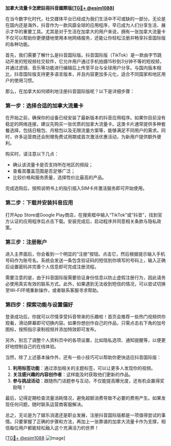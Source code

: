 **加拿大流量卡怎麽註冊抖音國際版[[TG💪+ @esim1088](https://t.me/s/esim1088)]**

在当今数字化时代，社交媒体平台已经成为我们生活中不可或缺的一部分。无论是在国内还是海外，抖音作为一款风靡全球的应用程序，早已成为人们分享生活、展示才华的重要工具。尤其是对于生活在加拿大的用户来说，拥有一张加拿大流量卡不仅可以帮助你更便捷地使用本地网络服务，还能让你轻松注册并畅享抖音国际版的各种功能。

首先，我们需要了解什么是抖音国际版。抖音国际版（TikTok）是一款由字节跳动开发的短视频社交软件，它允许用户通过手机拍摄15秒到3分钟不等的短视频，并通过滤镜、音乐等功能进行编辑后上传至平台与全球用户分享。与国内版本相比，抖音国际版支持更多语言版本，并且内容更加多元化，适合不同国家和地区用户的使用习惯。

那么，在加拿大如何顺利地注册抖音国际版呢？以下是详细步骤：

### 第一步：选择合适的加拿大流量卡

在开始之前，确保你的设备已经安装了最新版本的抖音应用程序。如果你目前没有稳定的网络连接，建议先购买一张优质的加拿大流量卡。这类卡片通常提供多种套餐选择，包括日租包、月租包以及无限流量方案等，能够满足不同用户的需求。同时，许多运营商还会附赠免费试用期或首次激活优惠活动，为新用户提供额外便利。

购买时，请注意以下几点：
- 确认该流量卡是否支持所在地区的频段；
- 查看其覆盖范围是否足够广泛；
- 比较价格和服务质量，选择性价比最高的产品。

完成选购后，按照说明书上的指引插入SIM卡并激活服务即可开始使用。

### 第二步：下载并安装抖音应用

打开App Store或Google Play商店，在搜索框中输入“TikTok”或“抖音”，找到官方认证的应用程序后点击下载。安装完成后，启动程序并同意相关条款与隐私政策。

### 第三步：注册账户

进入主界面后，你会看到一个明显的“注册”按钮。点击它，然后根据提示输入手机号码作为账号名。系统会发送一条包含验证码的短信到你填写的号码上，输入正确后设置密码并完善个人信息即可完成注册流程。

需要注意的是，由于抖音国际版需要验证身份信息以防止虚假注册行为，因此请务必使用真实有效的联系方式。此外，如果遇到无法收到短信的情况，可以尝试切换至Wi-Fi环境重新操作，或者联系客服寻求帮助。

### 第四步：探索功能与设置偏好

登录成功后，你就可以尽情享受抖音带来的乐趣啦！首页会推荐一些热门视频供你观看，滑动屏幕即可切换内容。如果你想创作自己的作品，只需点击右下角的加号图标，按照指示录制视频并添加特效即可发布。

另外，别忘了调整个人资料页中的各项设置，比如隐私选项、通知提醒等，以便更好地控制自己的在线体验。

当然，除了上述基本操作外，还有一些小技巧可以帮助你更快适应抖音国际版：

1. **利用标签功能**：通过添加相关的主题标签，可以让更多人发现你的视频。
2. **关注感兴趣的内容创作者**：这样能及时获取他们更新的作品。
3. **参与挑战活动**：跟随热门话题参与互动，不仅能提高曝光度，还有机会赢得奖励哦！

最后，记得定期检查流量消耗情况，避免超额消费导致不必要的费用产生。如果发现任何问题，随时联系运营商客服解决。

总之，无论是为了娱乐消遣还是职业发展，注册抖音国际版都是一项值得尝试的事情。只要掌握了正确的步骤和方法，再加上一张靠谱的加拿大流量卡作为支撑，相信每位用户都能轻松融入这个充满活力的世界！

[[TG💪+ @esim1088](https://t.me/s/esim1088) ![Image](https://i.postimg.cc/4NQfJmqS/Snipaste-2025-05-13-00-14-12.png)]